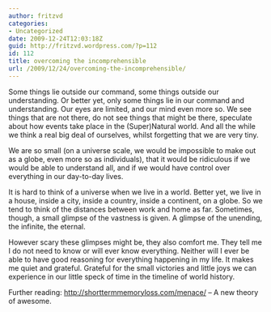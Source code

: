 ```yaml
---
author: fritzvd
categories:
- Uncategorized
date: 2009-12-24T12:03:18Z
guid: http://fritzvd.wordpress.com/?p=112
id: 112
title: overcoming the incomprehensible
url: /2009/12/24/overcoming-the-incomprehensible/
---
```


Some things lie outside our command, some things outside our understanding. Or better yet, only some things lie in our command and understanding. Our eyes are limited, and our mind even more so. We see things that are not there, do not see things that might be there, speculate about how events take place in the (Super)Natural world. And all the while we think a real big deal of ourselves, whilst forgetting that we are very tiny.
  
We are so small (on a universe scale, we would be impossible to make out as a globe, even more so as individuals), that it would be ridiculous if we would be able to understand all, and if we would have control over everything in our day-to-day lives.

It is hard to think of a universe when we live in a world. Better yet, we live in a house, inside a city, inside a country, inside a continent, on a globe. So we tend to think of the distances between work and home as far. Sometimes, though, a small glimpse of the vastness is given. A glimpse of the unending, the infinite, the eternal.
  
However scary these glimpses might be, they also comfort me. They tell me I do not need to know or will ever know everything. Neither will I ever be able to have good reasoning for everything happening in my life. It makes me quiet and grateful. Grateful for the small victories and little joys we can experience in our little speck of time in the timeline of world history.

Further reading: <http://shorttermmemoryloss.com/menace/> &#8211; A new theory of awesome.